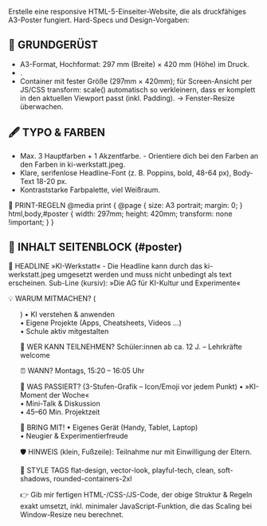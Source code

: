 Erstelle eine responsive HTML-5-Einseiter-Website, die als druckfähiges A3-Poster fungiert.
Hard-Specs und Design-Vorgaben:

## 🔖 GRUNDGERÜST

- A3-Format, Hochformat: 297 mm (Breite) × 420 mm (Höhe) im Druck.
- <meta viewport="width=device-width, initial-scale=1">.
- Container mit fester Größe (297mm × 420mm); für Screen-Ansicht
  per JS/CSS transform: scale() automatisch so verkleinern,
  dass er komplett in den aktuellen Viewport passt (inkl. Padding).
  → Fenster-Resize überwachen.

## 🖋️ TYPO & FARBEN

- Max. 3 Hauptfarben + 1 Akzentfarbe. - Orientiere dich bei den Farben an den Farben in ki-werkstatt.jpeg.
- Klare, serifenlose Headline-Font (z. B. Poppins, bold, 48-64 px),
  Body-Text 18-20 px.
- Kontraststarke Farbpalette, viel Weißraum.

📐 PRINT-REGELN
@media print {
@page { size: A3 portrait; margin: 0; }
html,body,#poster { width: 297mm; height: 420mm; transform: none !important; }
}

## 📃 INHALT SEITENBLOCK (#poster)

🚀 HEADLINE
»KI-Werkstatt« - Die Headline kann durch das ki-werkstatt.jpeg umgesetzt werden und muss nicht unbedingt als text erscheinen.
Sub-Line (kursiv): »Die AG für KI-Kultur und Experimente«

💡 WARUM MITMACHEN? (<ul>)
• KI verstehen & anwenden  
• Eigene Projekte (Apps, Cheatsheets, Videos …)  
• Schule aktiv mitgestalten

👥 WER KANN TEILNEHMEN?
Schüler:innen ab ca. 12 J. – Lehrkräfte welcome

⏰ WANN?
Montags, 15:20 – 16:05 Uhr

🔎 WAS PASSIERT? (3-Stufen-Grafik – Icon/Emoji vor jedem Punkt)
• »KI-Moment der Woche«  
• Mini-Talk & Diskussion  
• 45–60 Min. Projektzeit

📱 BRING MIT!
• Eigenes Gerät (Handy, Tablet, Laptop)  
• Neugier & Experimentierfreude

🛡️ HINWEIS (klein, Fußzeile):
Teilnahme nur mit Einwilligung der Eltern.

🎨 STYLE TAGS
flat-design, vector-look, playful-tech, clean, soft-shadows, rounded-containers-2xl

👉 Gib mir fertigen HTML-/CSS-/JS-Code, der obige Struktur & Regeln exakt umsetzt,
inkl. minimaler JavaScript-Funktion, die das Scaling bei Window-Resize neu berechnet.
